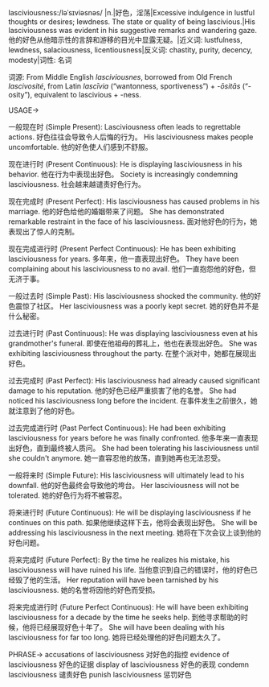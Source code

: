 lasciviousness:/ləˈsɪviəsnəs/
|n.|好色，淫荡|Excessive indulgence in lustful thoughts or desires; lewdness.  The state or quality of being lascivious.|His lasciviousness was evident in his suggestive remarks and wandering gaze. 他的好色从他暗示性的言辞和游移的目光中显露无疑。|近义词: lustfulness, lewdness, salaciousness, licentiousness|反义词: chastity, purity, decency, modesty|词性: 名词

词源:
From Middle English *lasciviousnes*, borrowed from Old French *lascivosité*, from Latin *lascīvia* (“wantonness, sportiveness”) + *-ōsitās* (“-osity”), equivalent to lascivious +‎ -ness.

USAGE->

一般现在时 (Simple Present):
Lasciviousness often leads to regrettable actions.  好色往往会导致令人后悔的行为。
His lasciviousness makes people uncomfortable. 他的好色使人们感到不舒服。

现在进行时 (Present Continuous):
He is displaying lasciviousness in his behavior. 他在行为中表现出好色。
Society is increasingly condemning lasciviousness. 社会越来越谴责好色行为。


现在完成时 (Present Perfect):
His lasciviousness has caused problems in his marriage. 他的好色给他的婚姻带来了问题。
She has demonstrated remarkable restraint in the face of his lasciviousness. 面对他好色的行为，她表现出了惊人的克制。

现在完成进行时 (Present Perfect Continuous):
He has been exhibiting lasciviousness for years. 多年来，他一直表现出好色。
They have been complaining about his lasciviousness to no avail.  他们一直抱怨他的好色，但无济于事。

一般过去时 (Simple Past):
His lasciviousness shocked the community. 他的好色震惊了社区。
Her lasciviousness was a poorly kept secret. 她的好色并不是什么秘密。

过去进行时 (Past Continuous):
He was displaying lasciviousness even at his grandmother's funeral.  即使在他祖母的葬礼上，他也在表现出好色。
She was exhibiting lasciviousness throughout the party.  在整个派对中，她都在展现出好色。

过去完成时 (Past Perfect):
His lasciviousness had already caused significant damage to his reputation. 他的好色已经严重损害了他的名誉。
She had noticed his lasciviousness long before the incident.  在事件发生之前很久，她就注意到了他的好色。

过去完成进行时 (Past Perfect Continuous):
He had been exhibiting lasciviousness for years before he was finally confronted. 他多年来一直表现出好色，直到最终被人质问。
She had been tolerating his lasciviousness until she couldn't anymore.  她一直容忍他的放荡，直到她再也无法忍受。

一般将来时 (Simple Future):
His lasciviousness will ultimately lead to his downfall. 他的好色最终会导致他的垮台。
Her lasciviousness will not be tolerated. 她的好色行为将不被容忍。

将来进行时 (Future Continuous):
He will be displaying lasciviousness if he continues on this path. 如果他继续这样下去，他将会表现出好色。
She will be addressing his lasciviousness in the next meeting.  她将在下次会议上谈到他的好色问题。

将来完成时 (Future Perfect):
By the time he realizes his mistake, his lasciviousness will have ruined his life. 当他意识到自己的错误时，他的好色已经毁了他的生活。
Her reputation will have been tarnished by his lasciviousness. 她的名誉将因他的好色而受损。

将来完成进行时 (Future Perfect Continuous):
He will have been exhibiting lasciviousness for a decade by the time he seeks help.  到他寻求帮助的时候，他将已经展现好色十年了。
She will have been dealing with his lasciviousness for far too long. 她将已经处理他的好色问题太久了。


PHRASE->
accusations of lasciviousness  对好色的指控
evidence of lasciviousness 好色的证据
display of lasciviousness 好色的表现
condemn lasciviousness 谴责好色
punish lasciviousness 惩罚好色

